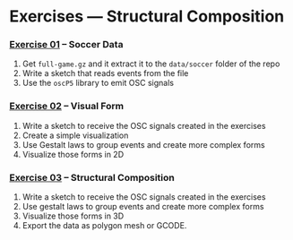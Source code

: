 Exercises — Structural Composition 
==================================

### [Exercise 01][] – Soccer Data

1. Get `full-game.gz` and it extract it to the `data/soccer` folder of the repo
2. Write a sketch that reads events from the file
3. Use the `oscP5` library to emit OSC signals

### [Exercise 02][] – Visual Form

1. Write a sketch to receive the OSC signals created in the exercises
2. Create a simple visualization
3. Use Gestalt laws to group events and create more complex forms
4. Visualize those forms in 2D

### [Exercise 03][] – Structural Composition

1. Write a sketch to receive the OSC signals created in the exercises
2. Use gestalt laws to group events and create more complex forms
2. Visualize those forms in 3D
3. Export the data as polygon mesh or GCODE.

[Exercise 01]: coding_gestalt__exercise_09_01__soccer_data
[Exercise 02]: coding_gestalt__exercise_09_02__visual_form
[Exercise 03]: coding_gestalt__exercise_09_03__structural_composition

